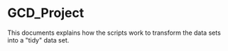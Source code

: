 # GCD_Project
This documents explains how the scripts work to transform the data sets into a "tidy" data set.

